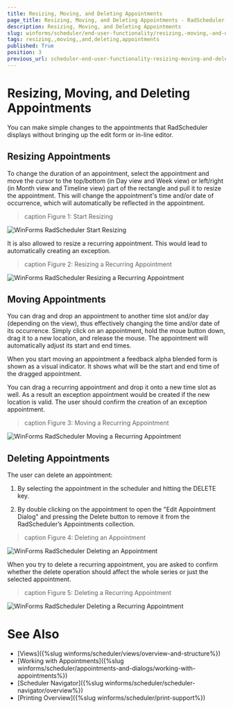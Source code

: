 ```yaml
---
title: Resizing, Moving, and Deleting Appointments
page_title: Resizing, Moving, and Deleting Appointments - RadScheduler
description: Resizing, Moving, and Deleting Appointments
slug: winforms/scheduler/end-user-functionality/resizing,-moving,-and-deleting-appointments
tags: resizing,,moving,,and,deleting,appointments
published: True
position: 3
previous_url: scheduler-end-user-functionality-resizing-moving-and-deleting-appointments
---
```


# Resizing, Moving, and Deleting Appointments

You can make simple changes to the appointments that RadScheduler displays without bringing up the edit form or in-line editor.

## Resizing Appointments

To change the duration of an appointment, select the appointment and move the cursor to the top/bottom (in Day view and Week view) or left/right (in Month view and Timeline view) part of the rectangle and pull it to resize the appointment. This will change the appointment's time and/or date of occurrence, which will automatically be reflected in the appointment.

>caption Figure 1: Start Resizing

![WinForms RadScheduler Start Resizing](images/scheduler-end-user-functionality-resizing-moving-and-deleting-appointments001.png)

It is also allowed to resize a recurring appointment. This would lead to automatically creating an exception.

>caption Figure 2: Resizing a Recurring Appointment

![WinForms RadScheduler Resizing a Recurring Appointment](images/scheduler-end-user-functionality-resizing-moving-and-deleting-appointments003.gif)

## Moving Appointments

You can drag and drop an appointment to another time slot and/or day (depending on the view), thus effectively changing the time and/or date of its occurrence. Simply click on an appointment, hold the moue button down, drag it to a new location, and release the mouse. The appointment will automatically adjust its start and end times. 

When you start moving an appointment a feedback alpha blended form is shown as a visual indicator. It shows what will be the start and end time of the dragged appointment.

You can drag a recurring appointment and drop it onto a new time slot as well. As a result an exception appointment would be created if the new location is valid. The user should confirm the creation of an exception appointment.

>caption Figure 3: Moving a Recurring Appointment

![WinForms RadScheduler Moving a Recurring Appointment](images/scheduler-end-user-functionality-resizing-moving-and-deleting-appointments004.gif)

## Deleting Appointments

The user can delete an appointment:

1. By selecting the appointment in the scheduler and hitting the DELETE key.

1. By double clicking on the appointment to open the "Edit Appointment Dialog" and pressing the Delete button to remove it from the RadScheduler’s Appointments collection.

>caption Figure 4: Deleting an Appointment

![WinForms RadScheduler Deleting an Appointment](images/scheduler-end-user-functionality-resizing-moving-and-deleting-appointments002.png)

When you try to delete a recurring appointment, you are asked to confirm whether the delete operation should affect the whole series or just the selected appointment.

>caption Figure 5: Deleting a Recurring Appointment

![WinForms RadScheduler Deleting a Recurring Appointment](images/scheduler-end-user-functionality-resizing-moving-and-deleting-appointments005.gif)

# See Also

* [Views]({%slug winforms/scheduler/views/overview-and-structure%})
* [Working with Appointments]({%slug winforms/scheduler/appointments-and-dialogs/working-with-appointments%})
* [Scheduler Navigator]({%slug winforms/scheduler/scheduler-navigator/overview%})
* [Printing Overview]({%slug winforms/scheduler/print-support%})
